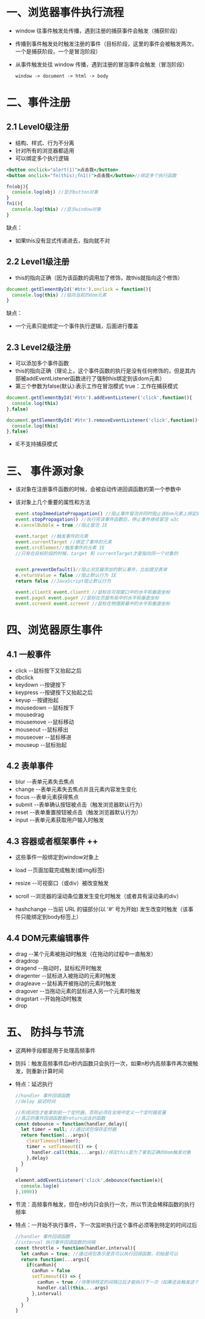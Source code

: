 # 一、浏览器事件执行流程

* window 往事件触发处传播，遇到注册的捕获事件会触发（捕获阶段）

* 传播到事件触发处时触发注册的事件（目标阶段，这里的事件会被触发两次，一个是捕获阶段，一个是冒泡阶段）

* 从事件触发处往 window 传播，遇到注册的冒泡事件会触发（冒泡阶段）

  ```html
  window -> document -> html -> body
  ```

# 二、事件注册

## 2.1 Level0级注册

* 结构、样式、行为不分离
* 针对所有的浏览器都适用
* 可以绑定多个执行逻辑

```jsx
<button onclick="alert(1)">点击我</button>
<button onclick="fn(this);fn1()">点击我</button>//绑定多个执行函数

fn(obj){
  console.log(obj) //显示button对象
}
fn1(){
  console.log(this) //显示window对象
}
```

缺点：

* 如果this没有显式传递进去，指向就不对

## 2.2 Level1级注册

* this的指向正确（因为该函数的调用加了修饰，故this就指向这个修饰）

```js
document.getElementById('#btn').onclick = function(){
  console.log(this) //指向当前的dom元素
}
```

缺点：

* 一个元素只能绑定一个事件执行逻辑，后面进行覆盖

## 2.3 Level2级注册

* 可以添加多个事件函数
* this的指向正确（理论上，这个事件函数的执行是没有任何修饰的，但是其内部被addEventListener函数进行了强制this绑定到该dom元素）
* 第三个参数为false(默认):表示工作在冒泡模式 true：工作在捕获模式

```js
document.getElementById('#btn').addEventListener('click',function(){
  console.log(this)
},false)

document.getElementById('#btn').removeEventListener('click',function(){
  console.log(this)
},false)
```

* IE不支持捕获模式

# 三、 事件源对象

* 该对象在注册事件函数的时候，会被自动传进回调函数的第一个参数中

* 该对象上几个重要的属性和方法

  ```js
  event.stopImmediatePropagation() //阻止事件冒泡并同时阻止该dom元素上绑定的其他事件回调函数（如果有的话）
  event.stopPropagation() //执行完该事件函数后，停止事件继续冒泡 w3c
  e.cancelBubble = true //阻止冒泡 IE 
  
  event.target //触发事件的元素
  event.currentTarget //绑定了事件的元素
  event.srcElement//触发事件的元素 IE
  //只有在目标阶段的时候，target 和 currentTarget才是指向同一个对象的
  
  
  event.preventDefault()//阻止浏览器添加的默认事件，比如提交表单
  e.returnValue = false //阻止默认行为 IE
  return false //JavaScript阻止默认行为
  
  event.clientX event.clientY //鼠标在可视窗口中的水平和垂直坐标
  event.pageX event.pageY //鼠标在页面布局中的水平和垂直坐标
  event.screenX event.screenY //鼠标在物理屏幕中的水平和垂直坐标
  ```

# 四、浏览器原生事件

## 4.1 一般事件

* click --鼠标按下又抬起之后
* dbclick
* keydown --按键按下
* keypress --按键按下又抬起之后
* keyup --按键抬起
* mousedown --鼠标按下
* mousedrag
* mousemove --鼠标移动
* mouseout --鼠标移出
* mouseover --鼠标移进
* mouseup --鼠标抬起

## 4.2 表单事件

* blur --表单元素失去焦点
* change --表单元素失去焦点并且元素内容发生变化
* focus --表单元素获得焦点
* submit --表单确认按钮被点击（触发浏览器默认行为）
* reset --表单重置按钮被点击（触发浏览器默认行为）
* input --表单元素获取用户输入时触发

## 4.3 容器或者框架事件 ++

* 这些事件一般绑定到window对象上

* load --页面加载完成触发(或img标签)
* resize --可视窗口（或div）被改变触发
* scroll --浏览器的滚动条位置发生变化时触发（或者具有滚动条的div）
* hashchange --当前 URL 的锚部分(以 '#' 号为开始) 发生改变时触发（该事件只能绑定到body标签上）

## 4.4 DOM元素编辑事件

* drag --某个元素被拖动时触发（在拖动的过程中一直触发）
* dragdrop
* dragend --拖动时，鼠标松开时触发
* dragenter --鼠标进入被拖动的元素时触发
* dragleave --鼠标离开被拖动的元素时触发
* dragover --当拖动元素的鼠标进入另一个元素时触发
* dragstart --开始拖动时触发
* drop

# 五、 防抖与节流

* 这两种手段都是用于处理高频事件

* 防抖：触发高频事件后n秒内函数只会执行一次，如果n秒内高频事件再次被触发，则重新计算时间

* 特点：延迟执行

  ```js
  //handler 事件回调函数
  //delay 延迟时间
  
  //形成闭包才能拿到前一个定时器，否则必须在全局中定义一个定时器变量
  //真正的事件回调函数是return出去的函数
  const debounce = function(handler,delay){
    let timer = null; //通过闭包保存定时器
    return function(...args){
      clearTimeout(timer);
      timer = setTimeout(() => {
        handler.call(this,...args)//绑定this是为了拿到正确的dom触发对象
      },delay)
    }
  }
  
  element.addEventListener('click',debounce(function(e){
    console.log(e)
  },1000))
  ```



* 节流：高频事件触发，但在n秒内只会执行一次，所以节流会稀释函数的执行频率

* 特点：一开始不执行事件，下一次监听执行这个事件必须等到特定的时间过后

  ```js
  //handler 事件回调函数
  //interval 执行事件回调函数的间隔
  const throttle = function(handler,interval){
    let canRun = true; //通过闭包表示是否可以执行回调函数，初始是可以
    return function(...args){
      if(canRun){
        canRun = false
        setTimeout(() => {    
          canRun = true //待等待特定的间隔过后才能执行下一次（如果还会触发这个事件回调）
          handler.call(this,...args)
        },interval)
      }
    }
  }
  ```

  


